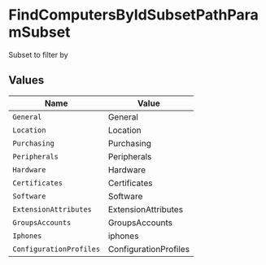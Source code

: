 # FindComputersByIdSubsetPathParamSubset

Subset to filter by


## Values

| Name                    | Value                   |
| ----------------------- | ----------------------- |
| `General`               | General                 |
| `Location`              | Location                |
| `Purchasing`            | Purchasing              |
| `Peripherals`           | Peripherals             |
| `Hardware`              | Hardware                |
| `Certificates`          | Certificates            |
| `Software`              | Software                |
| `ExtensionAttributes`   | ExtensionAttributes     |
| `GroupsAccounts`        | GroupsAccounts          |
| `Iphones`               | iphones                 |
| `ConfigurationProfiles` | ConfigurationProfiles   |